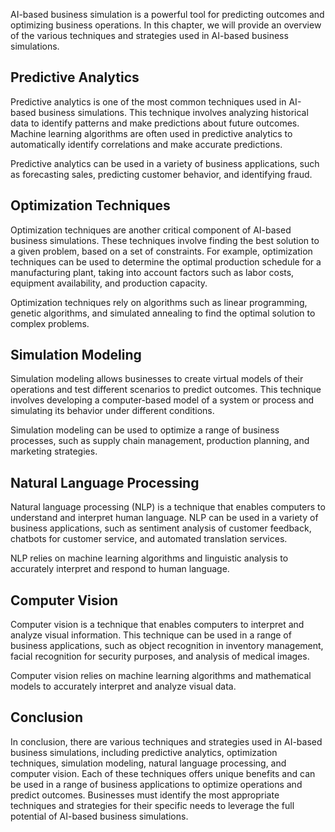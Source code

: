 
AI-based business simulation is a powerful tool for predicting outcomes and optimizing business operations. In this chapter, we will provide an overview of the various techniques and strategies used in AI-based business simulations.

Predictive Analytics
--------------------

Predictive analytics is one of the most common techniques used in AI-based business simulations. This technique involves analyzing historical data to identify patterns and make predictions about future outcomes. Machine learning algorithms are often used in predictive analytics to automatically identify correlations and make accurate predictions.

Predictive analytics can be used in a variety of business applications, such as forecasting sales, predicting customer behavior, and identifying fraud.

Optimization Techniques
-----------------------

Optimization techniques are another critical component of AI-based business simulations. These techniques involve finding the best solution to a given problem, based on a set of constraints. For example, optimization techniques can be used to determine the optimal production schedule for a manufacturing plant, taking into account factors such as labor costs, equipment availability, and production capacity.

Optimization techniques rely on algorithms such as linear programming, genetic algorithms, and simulated annealing to find the optimal solution to complex problems.

Simulation Modeling
-------------------

Simulation modeling allows businesses to create virtual models of their operations and test different scenarios to predict outcomes. This technique involves developing a computer-based model of a system or process and simulating its behavior under different conditions.

Simulation modeling can be used to optimize a range of business processes, such as supply chain management, production planning, and marketing strategies.

Natural Language Processing
---------------------------

Natural language processing (NLP) is a technique that enables computers to understand and interpret human language. NLP can be used in a variety of business applications, such as sentiment analysis of customer feedback, chatbots for customer service, and automated translation services.

NLP relies on machine learning algorithms and linguistic analysis to accurately interpret and respond to human language.

Computer Vision
---------------

Computer vision is a technique that enables computers to interpret and analyze visual information. This technique can be used in a range of business applications, such as object recognition in inventory management, facial recognition for security purposes, and analysis of medical images.

Computer vision relies on machine learning algorithms and mathematical models to accurately interpret and analyze visual data.

Conclusion
----------

In conclusion, there are various techniques and strategies used in AI-based business simulations, including predictive analytics, optimization techniques, simulation modeling, natural language processing, and computer vision. Each of these techniques offers unique benefits and can be used in a range of business applications to optimize operations and predict outcomes. Businesses must identify the most appropriate techniques and strategies for their specific needs to leverage the full potential of AI-based business simulations.
